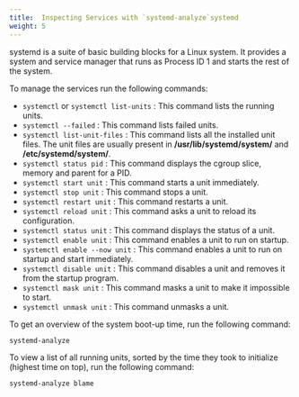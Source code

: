 ```yaml
---
title:  Inspecting Services with `systemd-analyze`systemd
weight: 5
---
```


systemd is a suite of basic building blocks for a Linux system. It provides a system and service manager that runs as Process ID 1 and starts the rest of the system.

To manage the services run the following commands:

- `systemctl` or `systemctl list-units` : This command lists the running units.
- `systemctl --failed` : This command lists failed units.
- `systemctl list-unit-files` : This command lists all the installed unit files. The unit files are usually present in **/usr/lib/systemd/system/** and **/etc/systemd/system/**.
- `systemctl status pid` : This command displays the cgroup slice, memory and parent for a PID.
- `systemctl start unit` : This command starts a unit immediately.
- `systemctl stop unit` : This command stops a unit.
- `systemctl restart unit` : This command restarts a unit.
- `systemctl reload unit` : This command asks a unit to reload its configuration.
- `systemctl status unit` : This command displays the status of a unit.
- `systemctl enable unit` : This command enables a unit to run on startup.
- `systemctl enable --now unit` : This command enables a unit to run on startup and start immediately.
- `systemctl disable unit` : This command disables a unit and removes it from the startup program.
- `systemctl mask unit` : This command masks a unit to make it impossible to start.
- `systemctl unmask unit` : This command unmasks a unit.

To get an overview of the system boot-up time, run the following command:
```
systemd-analyze
```

To view a list of all running units, sorted by the time they took to initialize (highest time on top), run the following command:
```
systemd-analyze blame
```
